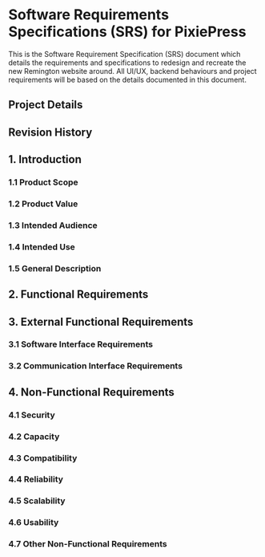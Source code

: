 # Software Requirements Specifications (SRS) for PixiePress

This is the Software Requirement Specification (SRS) document which details the
requirements and specifications to redesign and recreate the new Remington
website around. All UI/UX, backend behaviours and project requirements will be
based on the details documented in this document.

## Project Details

## Revision History

## 1. Introduction

### 1.1 Product Scope

### 1.2 Product Value

### 1.3 Intended Audience

### 1.4 Intended Use

### 1.5 General Description

## 2. Functional Requirements

## 3. External Functional Requirements

### 3.1 Software Interface Requirements

### 3.2 Communication Interface Requirements

## 4. Non-Functional Requirements

### 4.1 Security

### 4.2 Capacity

### 4.3 Compatibility

### 4.4 Reliability

### 4.5 Scalability

### 4.6 Usability

### 4.7 Other Non-Functional Requirements
